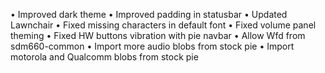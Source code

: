 • Improved dark theme
• Improved padding in statusbar
• Updated Lawnchair
• Fixed missing characters in default font
• Fixed volume panel theming
• Fixed HW buttons vibration with pie navbar
• Allow Wfd from sdm660-common
• Import more audio blobs from stock pie
• Import motorola and Qualcomm blobs from stock pie
